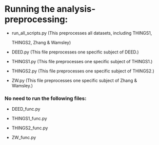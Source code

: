 # Running the analysis-preprocessing:

* run_all_scripts.py (This preprocesses all datasets, including THINGS1, 

  THINGS2, Zhang & Wamsley)

* DEED.py (This file preprocesses one specific subject of DEED.)

* THINGS1.py (This file preprocesses one specific subject of THINGS1.)

* THINGS2.py (This file preprocesses one specific subject of THINGS2.)

* ZW.py (This file preprocesses one specific subject of Zhang & Wamsley.)

### No need to run the following files: 

* DEED_func.py 

* THINGS1_func.py

* THINGS2_func.py

* ZW_func.py